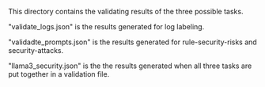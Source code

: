 This directory contains the validating results of the three possible tasks.

"validate_logs.json" is the results generated for log labeling.

"validadte_prompts.json" is the results generated for rule-security-risks and security-attacks.

"llama3_security.json" is the the results generated when all three tasks are put together in a validation file. 